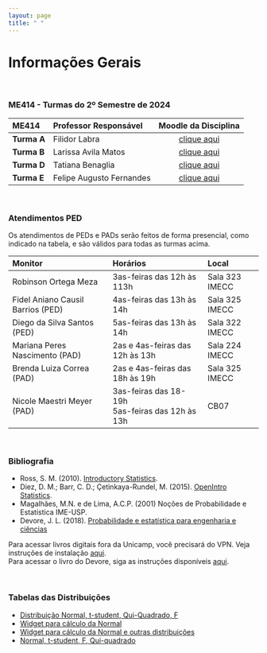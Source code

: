 ```yaml
---
layout: page
title: " "
---
```


# Informações Gerais

<br/>

### ME414 - Turmas do 2º Semestre de 2024

| ME414        | Professor Responsável        |  Moodle da Disciplina |  
|:-------------|:-----------------------------|:-----------------------------:|
| **Turma A**  | Filidor Labra|  [clique aqui](https://moodle.ggte.unicamp.br)    |
| **Turma B**  | Larissa Avila Matos      |  [clique aqui](https://moodle.ggte.unicamp.br/course/view.php?id=19182)    |
| **Turma D**  | Tatiana Benaglia         |  [clique aqui](https://moodle.ggte.unicamp.br/course/view.php?id=19625)    |
| **Turma E**  | Felipe Augusto Fernandes |  [clique aqui](https://moodle.ggte.unicamp.br)    |

<br />

### Atendimentos PED

Os atendimentos de PEDs e PADs serão feitos de forma presencial, <!-- PEDs serão feitos tanto presencial quanto pelo Google Meet, --> como indicado na tabela, e são válidos para todas as turmas acima.

| Monitor                           | Horários                        |  Local             |  
|:----------------------------------|:--------------------------------|:-------------------|
| Robinson Ortega Meza              | 3as-feiras das 12h às 113h      | Sala 323 IMECC     |    
| Fidel Aniano Causil Barrios (PED) | 4as-feiras das 13h às 14h       | Sala 325 IMECC     |                        
| Diego da Silva Santos (PED)       | 5as-feiras das 13h às 14h       | Sala 322 IMECC     |   
| Mariana Peres Nascimento (PAD)    | 2as e 4as-feiras das 12h às 13h | Sala 224 IMECC     |   
| Brenda Luiza Correa (PAD)         | 2as e 4as-feiras das 18h às 19h | Sala 325 IMECC     |      
| Nicole Maestri Meyer (PAD) | 3as-feiras das 18-19h <br/> 5as-feiras das 12h às 13h | CB07   |            
                

<!-- Contatos para agendamento de atendimentos (adicionar o símbolo arroba seguido de dac <ponto> unicamp <ponto> br:  -->

<!-- * (PED): axxxxxx  -->
<!-- * (PAD): bxxxxxx -->

<!-- **Importante:** os monitores destacados acima com "Agendamento Requerido" poderão não estar presentes no horário/local listado acima caso não haja uma solicitação explícita de pessoas interessadas. Se um atendimento é previsto para a sexta-feira, às 17:30, a parte interessada deve contatar o monitor até às 17:30 da quinta-feira. -->

<br />

### Bibliografia

* Ross, S. M. (2010). [Introductory Statistics](http://www.sciencedirect.com/science/book/9780123743886).
* Diez, D. M.; Barr, C. D.; Çetinkaya-Rundel, M. (2015). [OpenIntro Statistics](https://leanpub.com/openintro-statistics).
* Magalhães, M.N. e de Lima, A.C.P. (2001) Noções de Probabilidade e Estatística IME-USP.
* Devore, J. L. (2018). [Probabilidade e estatística para engenharia e ciências](	http://acervus.unicamp.br/index.asp?codigo_sophia=1138563)

Para acessar livros digitais fora da Unicamp, você precisará do VPN. Veja instruções de instalação [aqui](http://www.ccuec.unicamp.br/ccuec/acesso_remoto_vpn). <br />
Para acessar o livro do Devore, siga as instruções disponíveis [aqui](https://www.biblioteca.fea.unicamp.br/sites/biblioteca/files/GuiaDeAcessoAosE-booksCengage.pdf).

<br />

### Tabelas das Distribuições

* [Distribuição Normal, t-student, Qui-Quadrado, F](Tabelas-impressao.pdf)
* [Widget para cálculo da Normal](https://www.wolframalpha.com/widgets/gallery/view.jsp?id=9bd010a31f27d2500aede72eb5852af2)
* [Widget para cálculo da Normal e outras distribuições](https://gallery.shinyapps.io/dist_calc/)
* [Normal, t-student, F, Qui-quadrado](http://www.bertolo.pro.br/FinEst/Estatistica/DistribuicaoProbabilidades2/normal/index.html)
